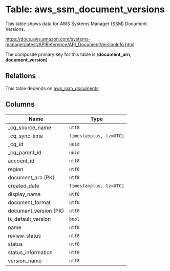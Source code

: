 # Table: aws_ssm_document_versions

This table shows data for AWS Systems Manager (SSM) Document Versions.

https://docs.aws.amazon.com/systems-manager/latest/APIReference/API_DocumentVersionInfo.html

The composite primary key for this table is (**document_arn**, **document_version**).

## Relations

This table depends on [aws_ssm_documents](aws_ssm_documents).

## Columns

| Name          | Type          |
| ------------- | ------------- |
|_cq_source_name|`utf8`|
|_cq_sync_time|`timestamp[us, tz=UTC]`|
|_cq_id|`uuid`|
|_cq_parent_id|`uuid`|
|account_id|`utf8`|
|region|`utf8`|
|document_arn (PK)|`utf8`|
|created_date|`timestamp[us, tz=UTC]`|
|display_name|`utf8`|
|document_format|`utf8`|
|document_version (PK)|`utf8`|
|is_default_version|`bool`|
|name|`utf8`|
|review_status|`utf8`|
|status|`utf8`|
|status_information|`utf8`|
|version_name|`utf8`|